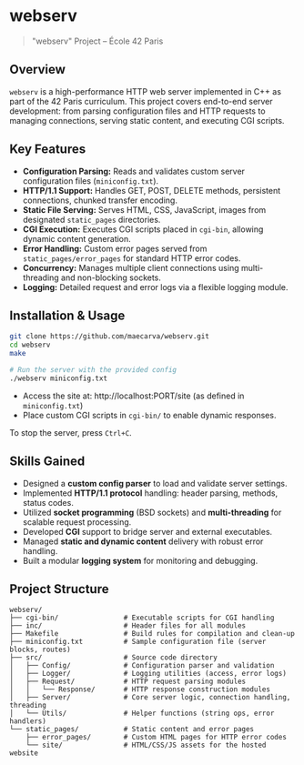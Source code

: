 # webserv

> "webserv" Project – École 42 Paris

## Overview

`webserv` is a high-performance HTTP web server implemented in C++ as part of the 42 Paris curriculum. This project covers end-to-end server development: from parsing configuration files and HTTP requests to managing connections, serving static content, and executing CGI scripts.

## Key Features

- **Configuration Parsing:** Reads and validates custom server configuration files (`miniconfig.txt`).
- **HTTP/1.1 Support:** Handles GET, POST, DELETE methods, persistent connections, chunked transfer encoding.
- **Static File Serving:** Serves HTML, CSS, JavaScript, images from designated `static_pages` directories.
- **CGI Execution:** Executes CGI scripts placed in `cgi-bin`, allowing dynamic content generation.
- **Error Handling:** Custom error pages served from `static_pages/error_pages` for standard HTTP error codes.
- **Concurrency:** Manages multiple client connections using multi-threading and non-blocking sockets.
- **Logging:** Detailed request and error logs via a flexible logging module.

## Installation & Usage

```bash
git clone https://github.com/maecarva/webserv.git
cd webserv
make

# Run the server with the provided config
./webserv miniconfig.txt
```

- Access the site at: http://localhost:PORT/site (as defined in `miniconfig.txt`)
- Place custom CGI scripts in `cgi-bin/` to enable dynamic responses.

To stop the server, press `Ctrl+C`.

## Skills Gained

- Designed a **custom config parser** to load and validate server settings.
- Implemented **HTTP/1.1 protocol** handling: header parsing, methods, status codes.
- Utilized **socket programming** (BSD sockets) and **multi-threading** for scalable request processing.
- Developed **CGI** support to bridge server and external executables.
- Managed **static and dynamic content** delivery with robust error handling.
- Built a modular **logging system** for monitoring and debugging.

## Project Structure

```plaintext
webserv/
├── cgi-bin/            	# Executable scripts for CGI handling
├── inc/                	# Header files for all modules
├── Makefile            	# Build rules for compilation and clean-up
├── miniconfig.txt      	# Sample configuration file (server blocks, routes)
├── src/                	# Source code directory
│   ├── Config/         	# Configuration parser and validation
│   ├── Logger/         	# Logging utilities (access, error logs)
│   ├── Request/        	# HTTP request parsing modules
│   │   └── Response/   	# HTTP response construction modules
│   ├── Server/         	# Core server logic, connection handling, threading
│   └── Utils/          	# Helper functions (string ops, error handlers)
└── static_pages/       	# Static content and error pages
    ├── error_pages/    	# Custom HTML pages for HTTP error codes
    └── site/           	# HTML/CSS/JS assets for the hosted website
```